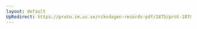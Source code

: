 ```yaml
---
layout: default
UpRedirect: https://pruto.im.uu.se/riksdagen-records-pdf/1875/prot-1875--ak--034/prot-1875--ak--034_036.pdf
---
```

